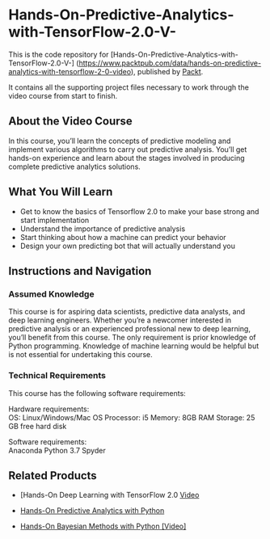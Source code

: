 # Hands-On-Predictive-Analytics-with-TensorFlow-2.0-V-
This is the code repository for [Hands-On-Predictive-Analytics-with-TensorFlow-2.0-V-] (https://www.packtpub.com/data/hands-on-predictive-analytics-with-tensorflow-2-0-video), published by [Packt](https://www.packtpub.com/?utm_source=github). 

It contains all the supporting project files necessary to work through the video course from start to finish.

## About the Video Course
In this course, you’ll learn the concepts of predictive modeling and implement various algorithms to carry out predictive analysis. You’ll get hands-on experience and learn about the stages involved in producing complete predictive analytics solutions.	

<H2>What You Will Learn</H2>
<DIV class=book-info-will-learn-text>
<UL>
<LI>Get to know the basics of Tensorflow 2.0 to make your base strong and start implementation
<LI>Understand the importance of predictive analysis
<LI>Start thinking about how a machine can predict your behavior
<LI>Design your own predicting bot that will actually understand you
</LI></UL></DIV>

## Instructions and Navigation
### Assumed Knowledge
This course is for aspiring data scientists, predictive data analysts, and deep learning engineers. Whether you’re a newcomer interested in predictive analysis or an experienced professional new to deep learning, you’ll benefit from this course. The only requirement is 
prior knowledge of Python programming. Knowledge of machine learning would be helpful but is not essential for undertaking this course. 

### Technical Requirements
This course has the following software requirements:<br/>

Hardware requirements: <br>
OS: Linux/Windows/Mac OS
Processor: i5
Memory: 8GB RAM
Storage: 25 GB free hard disk

Software requirements: <br>
Anaconda Python 3.7
Spyder


## Related Products
* [Hands-On Deep Learning with TensorFlow 2.0 [Video](https://www.packtpub.com/application-development/hands-deep-learning-tensorflow-20-video)

* [Hands-On Predictive Analytics with Python](https://www.packtpub.com/big-data-and-business-intelligence/hands-predictive-analytics-python)

* [Hands-On Bayesian Methods with Python [Video]](https://www.packtpub.com/big-data-and-business-intelligence/hands-bayesian-methods-python-video)


